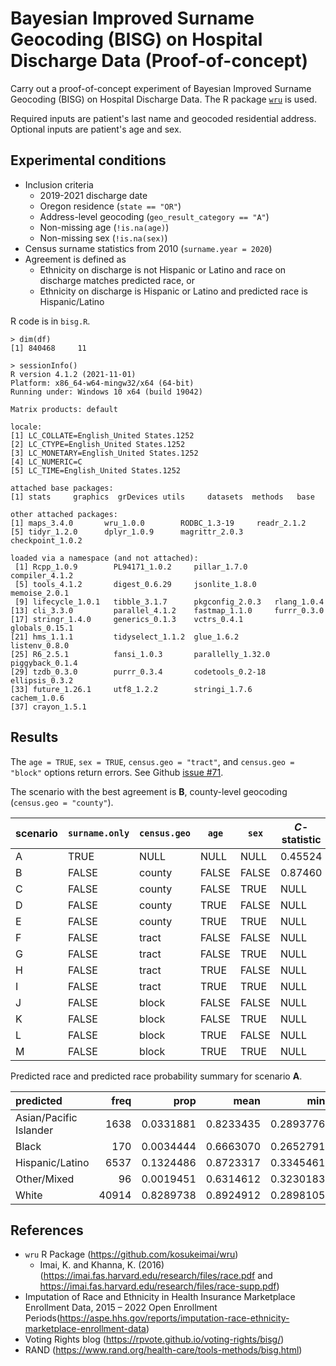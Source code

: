 # Bayesian Improved Surname Geocoding (BISG) on Hospital Discharge Data (Proof-of-concept)

Carry out a proof-of-concept experiment of Bayesian Improved Surname Geocoding
(BISG) on Hospital Discharge Data.
The R package [`wru`](https://github.com/kosukeimai/wru) is used.

Required inputs are patient's last name and geocoded residential address.
Optional inputs are patient's age and sex.


## Experimental conditions

* Inclusion criteria
  * 2019-2021 discharge date
  * Oregon residence (`state == "OR"`)
  * Address-level geocoding (`geo_result_category == "A"`)
  * Non-missing age (`!is.na(age)`)
  * Non-missing sex (`!is.na(sex)`)
* Census surname statistics from 2010 (`surname.year = 2020`)
* Agreement is defined as
  * Ethnicity on discharge is not Hispanic or Latino and race on discharge matches predicted race, or
  * Ethnicity on discharge is Hispanic or Latino and predicted race is Hispanic/Latino

R code is in `bisg.R`.

```
> dim(df)
[1] 840468     11
```

```
> sessionInfo()
R version 4.1.2 (2021-11-01)
Platform: x86_64-w64-mingw32/x64 (64-bit)
Running under: Windows 10 x64 (build 19042)

Matrix products: default

locale:
[1] LC_COLLATE=English_United States.1252 
[2] LC_CTYPE=English_United States.1252
[3] LC_MONETARY=English_United States.1252
[4] LC_NUMERIC=C
[5] LC_TIME=English_United States.1252

attached base packages:
[1] stats     graphics  grDevices utils     datasets  methods   base     

other attached packages:
[1] maps_3.4.0       wru_1.0.0        RODBC_1.3-19     readr_2.1.2
[5] tidyr_1.2.0      dplyr_1.0.9      magrittr_2.0.3   checkpoint_1.0.2

loaded via a namespace (and not attached):
 [1] Rcpp_1.0.9        PL94171_1.0.2     pillar_1.7.0      compiler_4.1.2
 [5] tools_4.1.2       digest_0.6.29     jsonlite_1.8.0    memoise_2.0.1
 [9] lifecycle_1.0.1   tibble_3.1.7      pkgconfig_2.0.3   rlang_1.0.4
[13] cli_3.3.0         parallel_4.1.2    fastmap_1.1.0     furrr_0.3.0      
[17] stringr_1.4.0     generics_0.1.3    vctrs_0.4.1       globals_0.15.1
[21] hms_1.1.1         tidyselect_1.1.2  glue_1.6.2        listenv_0.8.0
[25] R6_2.5.1          fansi_1.0.3       parallelly_1.32.0 piggyback_0.1.4
[29] tzdb_0.3.0        purrr_0.3.4       codetools_0.2-18  ellipsis_0.3.2   
[33] future_1.26.1     utf8_1.2.2        stringi_1.7.6     cachem_1.0.6
[37] crayon_1.5.1     
```


## Results

The `age = TRUE`, `sex = TRUE`, `census.geo = "tract"`, and `census.geo = "block"` options return errors.
See Github [issue #71](https://github.com/kosukeimai/wru/issues/71#issuecomment-1190666049).

The scenario with the best agreement is **B**, county-level geocoding
(`census.geo = "county"`).

scenario | `surname.only` | `census.geo` | `age` | `sex` | $C$-statistic
---------|----------------|--------------|-------|-------|-----------
A        | TRUE           | NULL         | NULL  | NULL  | 0.45524
B        | FALSE          | county       | FALSE | FALSE | 0.87460
C        | FALSE          | county       | FALSE | TRUE  | NULL
D        | FALSE          | county       | TRUE  | FALSE | NULL
E        | FALSE          | county       | TRUE  | TRUE  | NULL
F        | FALSE          | tract        | FALSE | FALSE | NULL
G        | FALSE          | tract        | FALSE | TRUE  | NULL
H        | FALSE          | tract        | TRUE  | FALSE | NULL
I        | FALSE          | tract        | TRUE  | TRUE  | NULL
J        | FALSE          | block        | FALSE | FALSE | NULL
K        | FALSE          | block        | FALSE | TRUE  | NULL
L        | FALSE          | block        | TRUE  | FALSE | NULL
M        | FALSE          | block        | TRUE  | TRUE  | NULL

Predicted race and predicted race probability summary for scenario **A**.

|predicted              |  freq|      prop|      mean|       min|       p05|       p10|    median|       p90|       p95|       max|
|:----------------------|-----:|---------:|---------:|---------:|---------:|---------:|---------:|---------:|---------:|---------:|
|Asian/Pacific Islander |  1638| 0.0331881| 0.8233435| 0.2893776| 0.4758791| 0.5382613| 0.8999635| 0.9699724| 0.9753981| 1.0000000|
|Black                  |   170| 0.0034444| 0.6663070| 0.2652791| 0.3744455| 0.3934972| 0.6697424| 0.8820005| 0.9225654| 1.0000000|
|Hispanic/Latino        |  6537| 0.1324486| 0.8723317| 0.3345461| 0.6541630| 0.7480072| 0.8967314| 0.9638703| 0.9722831| 1.0000000|
|Other/Mixed            |    96| 0.0019451| 0.6314612| 0.3230183| 0.4272460| 0.4413181| 0.5664825| 0.9457234| 0.9725083| 0.9893271|
|White                  | 40914| 0.8289738| 0.8924912| 0.2898105| 0.6992367| 0.7372423| 0.9256092| 0.9693454| 0.9767259| 1.0000000|


## References

* `wru` R Package (https://github.com/kosukeimai/wru)
  * Imai, K. and Khanna, K. (2016) (https://imai.fas.harvard.edu/research/files/race.pdf and https://imai.fas.harvard.edu/research/files/race-supp.pdf)
* Imputation of Race and Ethnicity in Health Insurance Marketplace Enrollment Data, 2015 – 2022 Open Enrollment Periods(https://aspe.hhs.gov/reports/imputation-race-ethnicity-marketplace-enrollment-data)
* Voting Rights blog (https://rpvote.github.io/voting-rights/bisg/)
* RAND (https://www.rand.org/health-care/tools-methods/bisg.html)

